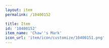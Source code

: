 ```yaml
---
layout: item
permalink: /10400152

title: Item
id: '10400152'
item_name: 'Chaw''s Mark'
icon_url: 'item/icon/customize/10400151.png'
---
```


